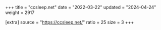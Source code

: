 +++
title = "ccsleep.net"
date = "2022-03-22"
updated = "2024-04-24"
weight = 2917

[extra]
source = "https://ccsleep.net/"
ratio = 25
size = 3
+++
